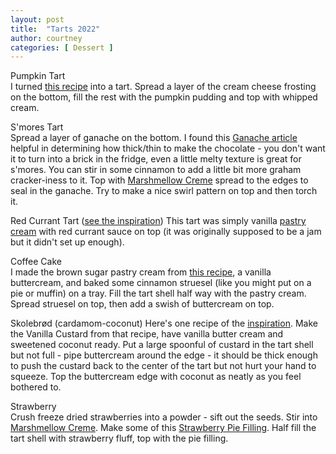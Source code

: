 ```yaml
---
layout: post
title:  "Tarts 2022"
author: courtney
categories: [ Dessert ]
---
```



Pumpkin Tart  
I turned [this recipe](https://lilluna.com/pumpkin-delight-dessert/) into a tart. Spread a layer of the cream cheese frosting on the bottom, fill the rest with the pumpkin pudding and top with whipped cream.  

S'mores Tart  
Spread a layer of ganache on the bottom. I found this [Ganache article](https://www.sallysbakingaddiction.com/chocolate-ganache/) helpful in determining how thick/thin to make the chocolate - you don't want it to turn into a brick in the fridge, even a little melty texture is great for s'mores. You can stir in some cinnamon to add a little bit more graham cracker-iness to it.
Top with [Marshmellow Creme](https://www.sallysbakingaddiction.com/homemade-marshmallow-creme/) spread to the edges to seal in the ganache. Try to make a nice swirl pattern on top and then torch it.

Red Currant Tart ([see the inspiration](../red-currants-with-vanilla-sauce)) 
This tart was simply vanilla [pastry cream](https://www.preppykitchen.com/vanilla-custard/) with red currant sauce on top (it was originally supposed to be a jam but it didn't set up enough). 

Coffee Cake  
I made the brown sugar pastry cream from [this recipe](https://andrewinthekitchen.com/2020/11/10/brown-sugar-custard-doughnuts/), a vanilla buttercream, and baked some cinnamon struesel (like you might put on a pie or muffin) on a tray. Fill the tart shell half way with the pastry cream. Spread struesel on top, then add a swish of buttercream on top.

Skolebrød (cardamom-coconut)
Here's one recipe of the [inspiration](https://northwildkitchen.com/skoleboller-norwegian-buns/). Make the Vanilla Custard from that recipe, have vanilla butter cream and sweetened coconut ready. 
Put a large spoonful of custard in the tart shell but not full - pipe buttercream around the edge - it should be thick enough to push the custard back to the center of the tart but not hurt your hand to squeeze. Top the buttercream edge with coconut as neatly as you feel bothered to. 

Strawberry  
Crush freeze dried strawberries into a powder - sift out the seeds. Stir into [Marshmellow Creme](https://www.sallysbakingaddiction.com/homemade-marshmallow-creme/). Make some of this [Strawberry Pie Filling](https://www.allrecipes.com/recipe/223204/strawberry-pie-filling/). 
Half fill the tart shell with strawberry fluff, top with the pie filling. 